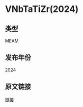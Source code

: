 # VNbTaTiZr(2024)
## 类型
MEAM
## 发布年份
2024
## 原文链接
[链接](https://doi.org/10.1016/j.commatsci.2024.112886)